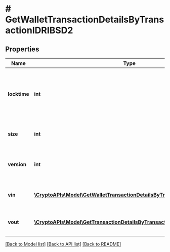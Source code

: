 # # GetWalletTransactionDetailsByTransactionIDRIBSD2

## Properties

Name | Type | Description | Notes
------------ | ------------- | ------------- | -------------
**locktime** | **int** | Represents the time at which a particular transaction can be added to the blockchain. |
**size** | **int** | Represents the total size of this transaction. |
**version** | **int** | Represents the transaction version number. |
**vin** | [**\CryptoAPIs\Model\GetWalletTransactionDetailsByTransactionIDRIBSD2Vin[]**](GetWalletTransactionDetailsByTransactionIDRIBSD2Vin.md) | Object Array representation of transaction inputs |
**vout** | [**\CryptoAPIs\Model\GetTransactionDetailsByTransactionIDRIBSD2Vout[]**](GetTransactionDetailsByTransactionIDRIBSD2Vout.md) | Object Array representation of transaction outputs |

[[Back to Model list]](../../README.md#models) [[Back to API list]](../../README.md#endpoints) [[Back to README]](../../README.md)
